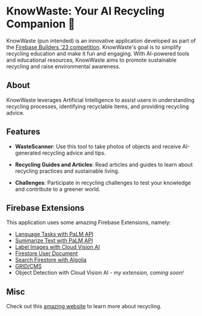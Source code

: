# KnowWaste: Your AI Recycling Companion 🌱

KnowWaste (pun intended) is an innovative application developed as part of the [Firebase Builders '23 competition](https://firebasebuilders.app/). KnowWaste's goal is to simplify recycling education and make it fun and engaging. With AI-powered tools and educational resources, KnowWaste aims to promote sustainable recycling and raise environmental awareness.

## About

KnowWaste leverages Artificial Intelligence to assist users in understanding recycling processes, identifying recyclable items, and providing recycling advice.

## Features

- **WasteScanner**: Use this tool to take photos of objects and receive AI-generated recycling advice and tips.

- **Recycling Guides and Articles**: Read articles and guides to learn about recycling practices and sustainable living.

- **Challenges**: Participate in recycling challenges to test your knowledge and contribute to a greener world.

## Firebase Extensions

This application uses some amazing Firebase Extensions, namely:
* [Language Tasks with PaLM API](https://extensions.dev/extensions/googlecloud/firestore-palm-gen-text)
* [Summarize Text with PaLM API](https://extensions.dev/extensions/googlecloud/firestore-palm-summarize-text)
* [Label Images with Cloud Vision AI](https://extensions.dev/extensions/googlecloud/storage-label-images)
* [Firestore User Document](https://extensions.dev/extensions/rowy/firestore-user-document)
* [Search Firestore with Algolia](https://extensions.dev/extensions/algolia/firestore-algolia-search)
* [GRID/CMS](https://extensions.dev/extensions/grid/grid-cms)
* Object Detection with Cloud Vision AI - *my extension, coming soon!*

## Misc

Check out this [amazing website](https://www.wm.com/us/en/recycle-right/recycling-101) to learn more about recycling.
